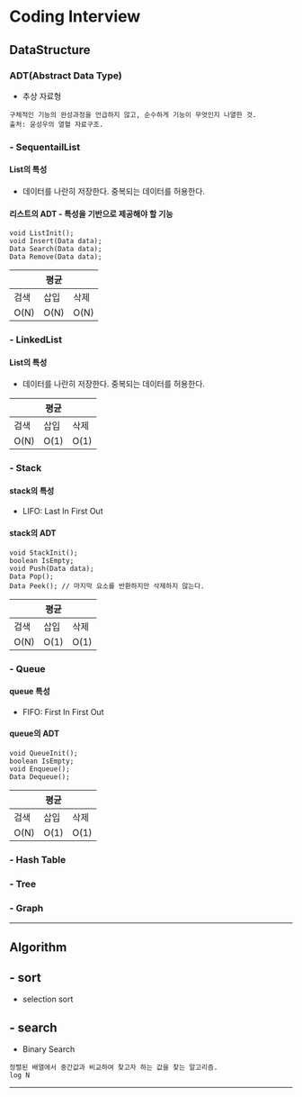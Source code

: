 # Coding Interview

## DataStructure
### ADT(Abstract Data Type)
- 추상 자료형
```
구체적인 기능의 완성과정을 언급하지 않고, 순수하게 기능이 무엇인지 나열한 것. 
출처: 윤성우의 열혈 자료구조.
```
### - SequentailList
#### List의 특성
- 데이터를 나란히 저장한다. 중복되는 데이터를 허용한다. 

#### 리스트의 ADT - 특성을 기반으로 제공해야 할 기능
```
void ListInit();
void Insert(Data data);
Data Search(Data data);
Data Remove(Data data);
```
||평균||
|----|----|---|
|검색|삽입|삭제|
|O(N)|O(N)|O(N)|

### - LinkedList
#### List의 특성
- 데이터를 나란히 저장한다. 중복되는 데이터를 허용한다. 

||평균||
|----|----|---|
|검색|삽입|삭제|
|O(N)|O(1)|O(1)|


### - Stack
#### stack의 특성
- LIFO: Last In First Out

#### stack의 ADT
```
void StackInit();
boolean IsEmpty;
void Push(Data data);
Data Pop();
Data Peek(); // 마지막 요소를 반환하지만 삭제하지 않는다.
```
||평균||
|----|----|---|
|검색|삽입|삭제|
|O(N)|O(1)|O(1)|

### - Queue
#### queue 특성
- FIFO: First In First Out
#### queue의 ADT
```
void QueueInit();
boolean IsEmpty;
void Enqueue();
Data Dequeue();
```
||평균||
|----|----|---|
|검색|삽입|삭제|
|O(N)|O(1)|O(1)|

### - Hash Table
### - Tree
### - Graph
---
## Algorithm
## - sort
 - selection sort
## - search
 - Binary Search 
 ```
 정렬된 배열에서 중간값과 비교하여 찾고자 하는 값을 찾는 알고리즘.
 log N
 ```
---
